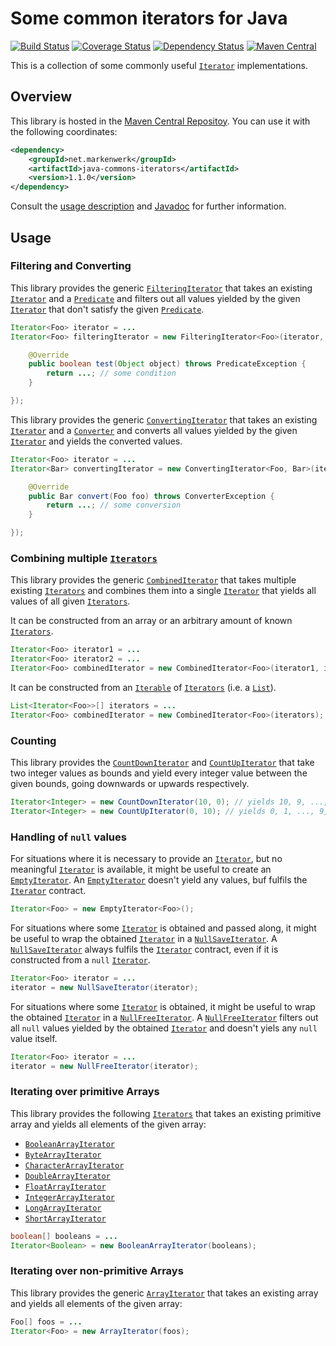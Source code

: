 # Some common iterators for Java

[![Build Status](https://travis-ci.org/markenwerk/java-commons-iterators.svg?branch=master)](https://travis-ci.org/markenwerk/java-commons-iterators)
[![Coverage Status](https://coveralls.io/repos/markenwerk/java-commons-iterators/badge.svg?branch=master&service=github)](https://coveralls.io/github/markenwerk/java-commons-iterators?branch=master)
[![Dependency Status](https://www.versioneye.com/user/projects/56323f1636d0ab0016001bc4/badge.svg)](https://www.versioneye.com/user/projects/56323f1636d0ab0016001bc4)
[![Maven Central](https://maven-badges.herokuapp.com/maven-central/net.markenwerk/commons-iterators/badge.svg)](https://maven-badges.herokuapp.com/maven-central/net.markenwerk/commons-iterators)

This is a collection of some commonly useful [`Iterator`][Iterator] implementations.

## Overview

This library is hosted in the [Maven Central Repositoy](http://search.maven.org/#artifactdetails|net.markenwerk|java-commons-iterators|1.1.0|jar). You can use it with the following coordinates:

```xml
<dependency>
	<groupId>net.markenwerk</groupId>
	<artifactId>java-commons-iterators</artifactId>
	<version>1.1.0</version>
</dependency>
```

Consult the [usage description](#usage) and [Javadoc](http://markenwerk.github.io/java-commons-iterators/javadoc/1.1.0/index.html) for further information.

## Usage

### Filtering and Converting

This library provides the generic [`FilteringIterator`][FilteringIterator] that takes an existing [`Iterator`][Iterator] and a [`Predicate`][Predicate] and filters out all values yielded by the given [`Iterator`][Iterator] that don't satisfy the given [`Predicate`][Predicate].

```java
Iterator<Foo> iterator = ...
Iterator<Foo> filteringIterator = new FilteringIterator<Foo>(iterator, new Predicate<Foo>(){

	@Override
	public boolean test(Object object) throws PredicateException {
		return ...; // some condition
	}

});
```

This library provides the generic [`ConvertingIterator`][ConvertingIterator] that takes an existing [`Iterator`][Iterator] and a [`Converter`][Converter] and converts all values yielded by the given [`Iterator`][Iterator] and yields the converted values. 

```java
Iterator<Foo> iterator = ...
Iterator<Bar> convertingIterator = new ConvertingIterator<Foo, Bar>(iterator, new Converter<Foo, Bar>(){

	@Override
	public Bar convert(Foo foo) throws ConverterException {
		return ...; // some conversion
	}

});
```

### Combining multiple [`Iterators`][Iterator]

This library provides the generic [`CombinedIterator`][CombinedIterator] that takes multiple existing [`Iterators`][Iterator] and combines them into a single [`Iterator`][Iterator] that yields all values of all given [`Iterators`][Iterator].

It can be constructed from an array or an arbitrary amount of known [`Iterators`][Iterator].

```java
Iterator<Foo> iterator1 = ...
Iterator<Foo> iterator2 = ...
Iterator<Foo> combinedIterator = new CombinedIterator<Foo>(iterator1, iterator2);
```

It can be constructed from an [`Iterable`][Iterable] of [`Iterators`][Iterator] (i.e. a [`List`][List]).

```java
List<Iterator<Foo>>[] iterators = ...
Iterator<Foo> combinedIterator = new CombinedIterator<Foo>(iterators);
```

### Counting

This library provides the [`CountDownIterator`][CountDownIterator] and [`CountUpIterator`][CountUpIterator] that take two integer values as bounds and yield every integer value between the given bounds, going downwards or upwards respectively.

```java
Iterator<Integer> = new CountDownIterator(10, 0); // yields 10, 9, ..., 1, 0
Iterator<Integer> = new CountUpIterator(0, 10); // yields 0, 1, ..., 9, 10
```

### Handling of `null` values

For situations where it is necessary to provide an [`Iterator`][Iterator], but no meaningful [`Iterator`][Iterator] is available, it might be useful to create an [`EmptyIterator`][EmptyIterator]. An [`EmptyIterator`][EmptyIterator] doesn't yield any values, buf fulfils the [`Iterator`][Iterator] contract.

```java
Iterator<Foo> = new EmptyIterator<Foo>();
```

For situations where some [`Iterator`][Iterator] is obtained and passed along, it might be useful to wrap the obtained [`Iterator`][Iterator] in a [`NullSaveIterator`][NullSaveIterator]. A [`NullSaveIterator`][NullSaveIterator] always fulfils the [`Iterator`][Iterator] contract, even if it is constructed from a `null` [`Iterator`][Iterator].

```java
Iterator<Foo> iterator = ...
iterator = new NullSaveIterator(iterator);
```

For situations where some [`Iterator`][Iterator] is obtained, it might be useful to wrap the obtained [`Iterator`][Iterator] in a [`NullFreeIterator`][NullFreeIterator]. A [`NullFreeIterator`][NullFreeIterator] filters out all `null` values yielded by the obtained [`Iterator`][Iterator] and doesn't yiels any `null` value itself.

```java
Iterator<Foo> iterator = ...
iterator = new NullFreeIterator(iterator);
```

### Iterating over primitive Arrays

This library provides the following [`Iterators`][Iterator] that takes an existing primitive array and yields all elements of the given array:

- [`BooleanArrayIterator`][BooleanArrayIterator]
- [`ByteArrayIterator`][ByteArrayIterator]
- [`CharacterArrayIterator`][CharacterArrayIterator]
- [`DoubleArrayIterator`][DoubleArrayIterator]
- [`FloatArrayIterator`][FloatArrayIterator]
- [`IntegerArrayIterator`][IntegerArrayIterator]
- [`LongArrayIterator`][LongArrayIterator]
- [`ShortArrayIterator`][ShortArrayIterator]

```java
boolean[] booleans = ...
Iterator<Boolean> = new BooleanArrayIterator(booleans);
```

### Iterating over non-primitive Arrays

This library provides the generic [`ArrayIterator`][ArrayIterator] that takes an existing array and yields all elements of the given array:

```java
Foo[] foos = ...
Iterator<Foo> = new ArrayIterator(foos);
```


[ArrayIterator]: http://markenwerk.github.io/java-commons-iterators/javadoc/1.1.0/index.html?net/markenwerk/commons/iterators/ArrayIterator.html
[BooleanArrayIterator]: http://markenwerk.github.io/java-commons-iterators/javadoc/1.1.0/index.html?net/markenwerk/commons/iterators/BooleanArrayIterator.html
[ByteArrayIterator]: http://markenwerk.github.io/java-commons-iterators/javadoc/1.1.0/index.html?net/markenwerk/commons/iterators/ByteArrayIterator.html
[CharacterArrayIterator]: http://markenwerk.github.io/java-commons-iterators/javadoc/1.1.0/index.html?net/markenwerk/commons/iterators/CharacterArrayIterator.html
[CombinedIterator]: http://markenwerk.github.io/java-commons-iterators/javadoc/1.1.0/index.html?net/markenwerk/commons/iterators/CombinedIterator.html
[ConvertingIterator]: http://markenwerk.github.io/java-commons-iterators/javadoc/1.1.0/index.html?net/markenwerk/commons/iterators/ConvertingIterator.html
[CountDownIterator]: http://markenwerk.github.io/java-commons-iterators/javadoc/1.1.0/index.html?net/markenwerk/commons/iterators/CountDownIterator.html
[CountUpIterator]: http://markenwerk.github.io/java-commons-iterators/javadoc/1.1.0/index.html?net/markenwerk/commons/iterators/CountUpIterator.html
[DoubleArrayIterator]: http://markenwerk.github.io/java-commons-iterators/javadoc/1.1.0/index.html?net/markenwerk/commons/iterators/DoubleArrayIterator.html
[EmptyIterator]: http://markenwerk.github.io/java-commons-iterators/javadoc/1.1.0/index.html?net/markenwerk/commons/iterators/EmptyIterator.html
[FilteringIterator]: http://markenwerk.github.io/java-commons-iterators/javadoc/1.1.0/index.html?net/markenwerk/commons/iterators/FilteringIterator.html
[FloatArrayIterator]: http://markenwerk.github.io/java-commons-iterators/javadoc/1.1.0/index.html?net/markenwerk/commons/iterators/FloatArrayIterator.html
[IntegerArrayIterator]: http://markenwerk.github.io/java-commons-iterators/javadoc/1.1.0/index.html?net/markenwerk/commons/iterators/IntegerArrayIterator.html
[LongArrayIterator]: http://markenwerk.github.io/java-commons-iterators/javadoc/1.1.0/index.html?net/markenwerk/commons/iterators/LongArrayIterator.html
[NullFreeIterator]: http://markenwerk.github.io/java-commons-iterators/javadoc/1.1.0/index.html?net/markenwerk/commons/iterators/NullFreeIterator.html
[NullSaveIterator]: http://markenwerk.github.io/java-commons-iterators/javadoc/1.1.0/index.html?net/markenwerk/commons/iterators/NullSaveIterator.html
[ShortArrayIterator]: http://markenwerk.github.io/java-commons-iterators/javadoc/1.1.0/index.html?net/markenwerk/commons/iterators/ShortArrayIterator.html

[Converter]: http://markenwerk.github.io/java-commons-interfaces/javadoc/1.1.0/index.html?net/markenwerk/commons/interfaces/Converter.html
[Predicate]: http://markenwerk.github.io/java-commons-interfaces/javadoc/1.1.0/index.html?net/markenwerk/commons/interfaces/Predicate.html

[Iterable]: http://docs.oracle.com/javase/6/docs/api/index.html?java/lang/Iterable.html
[Iterator]: http://docs.oracle.com/javase/6/docs/api/index.html?java/util/Iterator.html
[List]: http://docs.oracle.com/javase/6/docs/api/index.html?java/util/List.html
